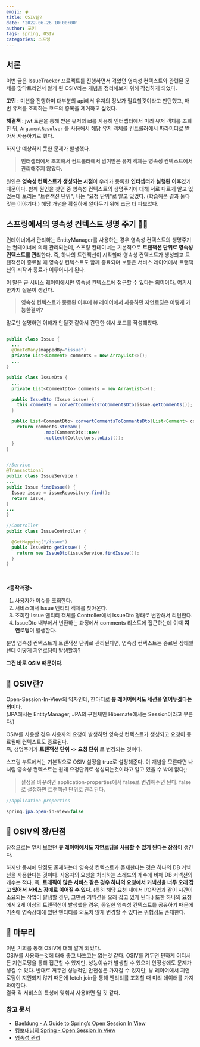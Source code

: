 ```yaml
---
emoji: 🍀
title: OSIV란?
date: '2022-06-26 10:00:00'
author: 포키
tags: spring, OSIV
categories: 스프링
---
```



## 서론

이번 글은 IssueTracker 프로젝트를 진행하면서 겪었던 영속성 컨텍스트와 관련된 문제를 맞닥트리면서 알게 된 OSIV라는 개념을 정리해보기 위해 작성하게 되었다.

**고민** : 미션을 진행하며 대부분의 api에서 유저의 정보가 필요할것이라고 판단했고, 매번 유저를 조회하는 코드의 중복을 제거하고 싶었다.  


**해결책** : jwt 토큰을 통해 받은 유저의 id를 사용해 인터셉터에서 미리 유저 객체를 조회한 뒤, `ArgumentResolver` 를 사용해서 해당 유저 객체를 컨트롤러에서 파라미터로 받아서 사용하기로 했다.

하지만 예상하지 못한 문제가 발생했다.  
> **인터셉터에서 조회해서 컨트롤러에서 넘겨받은 유저 객체는 영속성 컨텍스트에서 관리해주지 않았다.**

원인은 **영속성 컨텍스트가 생성되는 시점**이 우리가 등록한 **인터셉터가 실행된 이후**였기 때문이다.
함께 원인을 찾던 중 영속성 컨텍스트의 생명주기에 대해 서로 다르게 알고 있었는데 토리는 "트랜잭션 단위", 나는 "요청 단위"로 알고 있었다. (학습해본 결과 둘다 맞는 이야기다.)
해당 개념을 확실하게 알아두기 위해 조금 더 파보았다.


## 스프링에서의 영속성 컨텍스트 생명 주기 🚴🏻

컨테이너에서 관리하는 EntityManager를 사용하는 경우 영속성 컨텍스트의 생명주기는 컨테이너에 의해 관리되는데, 스프링 컨테이너는 기본적으로 **트랜잭션 단위로 영속성 컨텍스트를 관리**한다. 즉, 하나의 트랜잭션이 시작할때 영속성 컨텍스트가 생성되고 트랜잭션이 종료될 때 영속성 컨텍스트도 함께 종료되며 보통은 서비스 레이어에서 트랜잭션의 시작과 종료가 이루어지게 된다.

이 말은 곧 서비스 레이어에서만 영속성 컨텍스트에 접근할 수 있다는 의미이다. 여기서 한가지 질문이 생긴다.
> **영속성 컨텍스트가 종료된 이후에 뷰 레이어에서 사용하던 지연로딩은 어떻게 가능한걸까?**

말로만 설명하면 이해가 안될것 같아서 간단한 예시 코드를 작성해봤다.

```java

public class Issue {
  ...
  @OneToMany(mappedBy="issue")
  private List<Comment> comments = new ArrayList<>();
  ...
}

public class IssueDto {
  ...
  private List<CommentDto> comments = new ArrayList<>();

  public IssueDto (Issue issue) {
    this.comments = convertCommentsToCommentsDto(issue.getComments());
  }

  public List<CommentDto> convertCommentsToCommentsDto(List<Comment> comments) {
    return comments.stream()
              .map(CommentDto::new)
              .collect(Collectors.toList());
  }
}


//Service
@Transactional
public class IssueService { 
...
public Issue findIssue() {
  Issue issue = issueRepository.find();
  return issue;
}
...
}

//Controller
public class IssueController {

  @GetMapping("/issue")
  public IssueDto getIssue() {
    return new IssueDto(issueService.findIssue());
  }
}
```
<br>

**<동작과정>**
1. 사용자가 이슈를 조회한다.
2. 서비스에서 Issue 엔티티 객체를 찾아온다.
3. 조회한 Issue 엔티티 객체를 Controller에서 IssueDto 형태로 변환해서 리턴한다.
4. IssueDto 내부에서 변환하는 과정에서 comments 리스트에 접근하는데 이때 **지연로딩**이 발생한다.

분명 영속성 컨텍스트가 트랜잭션 단위로 관리된다면, 영속성 컨텍스트는 종료된 상태일텐데 어떻게 지연로딩이 발생할까?

**그건 바로 OSIV 때문이다.**

## 💫 OSIV란?

Open-Session-In-View의 약자인데, 한마디로 **뷰 레이어에서도 세션을 열어두겠다는 의미**다.  
(JPA에서는 EntityManager, JPA의 구현체인 Hibernate에서는 Session이라고 부른다.)

OSIV를 사용할 경우 사용자의 요청이 발생하면 영속성 컨텍스트가 생성되고 요청이 종료될때 컨텍스트도 종료된다.  
즉, 생명주기가 **트랜잭션 단위 -> 요청 단위** 로 변경되는 것이다.

스프링 부트에서는 기본적으로 OSIV 설정을 true로 설정해준다. 이 개념을 모른다면 나처럼 영속성 컨텍스트는 원래 요청단위로 생성되는것이라고 알고 있을 수 밖에 없다;;

> 설정을 바꾸려면 application-properties에서 false로 변경해주면 된다. false로 설정하면 트랜잭션 단위로 관리된다.

```java
//application-properties

spring.jpa.open-in-view=false
```

## 💫 OSIV의 장/단점

장점으로는 앞서 보았던 **뷰 레이어에서도 지연로딩을 사용할 수 있게 된다는 장점**이 생긴다.

하지만 동시에 단점도 존재하는데 영속성 컨텍스트가 존재한다는 것은 하나의 DB 커넥션을 사용한다는 것이다. 사용자의 요청을 처리하는 스레드의 개수에 비해 DB 커넥션의 개수는 적다. 즉, **트래픽이 많은 서비스 같은 경우 하나의 요청에서 커넥션을 너무 오래 잡고 있어서 서비스 장애로 이어질 수 있다**. (특히 해당 요청 내에서 I/O작업과 같이 시간이 소요되는 작업이 발생할 경우, 그만큼 커넥션을 오래 잡고 있게 된다.)
또한 하나의 요청에서 2개 이상의 트랜잭션이 발생했을 경우, 동일한 영속성 컨텍스트를 공유하기 때문에 기존에 영속상태에 있던 엔티티를 의도치 않게 변경할 수 있다는 위험성도 존재한다.

## 🤔 마무리

이번 기회를 통해 OSIV에 대해 알게 되었다.  
OSIV를 사용하는것에 대해 좋고 나쁘고는 없는것 같다. OSIV를 켜두면 편하게 어디서든 지연로딩을 통해 접근할 수 있지만, 성능이슈가 발생할 수 있으며 안정성에도 문제가 생길 수 있다. 반대로 꺼두면 성능적인 안전성은 가져갈 수 있지만, 뷰 레이어에서 지연로딩이 지원되지 않기 때문에 fetch join을 통해 엔티티를 조회할 때 미리 데이터를 가져와야한다.  
결국 각 서비스의 특성에 맞춰서 사용하면 될 것 같다.


### 참고 문서

- [Baeldung - A Guide to Spring’s Open Session In View](https://www.baeldung.com/spring-open-session-in-view)
- [킹뽀대님의 Spring - Open Session In View](https://kingbbode.tistory.com/27)
- [영속성 관리](https://stylishc.tistory.com/150)